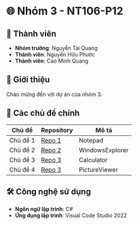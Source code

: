 # 🌐 Nhóm 3 - NT106-P12

## 👥 Thành viên
- **Nhóm trưởng**: Nguyễn Tài Quang
- **Thành viên**: Nguyễn Hữu Phước
- **Thành viên**: Cao Minh Quang

## 📝 Giới thiệu
Chào mừng đến với dự án của nhóm 3.

## 📂 Các chủ đề chính
| Chủ đề        | Repository             | Mô tả                             |
| ------------- | -----------------------|-----------------------|
| Chủ đề 1      | [Repo 1](link_repo_1)  | Notepad               |
| Chủ đề 2      | [Repo 2](link_repo_2)  | WindowsExplorer       |
| Chủ đề 3      | [Repo 3](link_repo_3)  | Calculator            |
| Chủ đề 4      | [Repo 3](link_repo_3)  | PictureViewer         |


## 🛠️ Công nghệ sử dụng
- **Ngôn ngữ lập trình**: C#
- **Ứng dụng lập trình**: Visual Code Studio 2022


